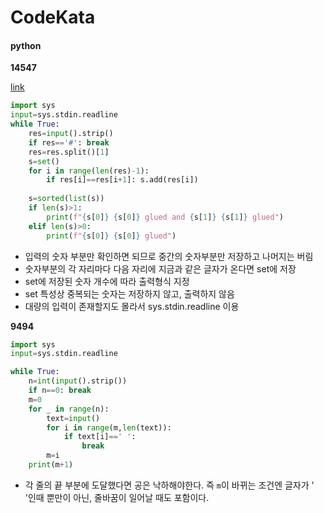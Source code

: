# CodeKata
#### python

<b>14547</b>

[link](https://www.acmicpc.net/problem/14547)

```python
import sys
input=sys.stdin.readline
while True:
    res=input().strip()
    if res=='#': break
    res=res.split()[1]
    s=set()
    for i in range(len(res)-1):
        if res[i]==res[i+1]: s.add(res[i])
    
    s=sorted(list(s))
    if len(s)>1:
        print(f"{s[0]} {s[0]} glued and {s[1]} {s[1]} glued")
    elif len(s)>0:
        print(f"{s[0]} {s[0]} glued")
```
- 입력의 숫자 부분만 확인하면 되므로 중간의 숫자부분만 저장하고 나머지는 버림
- 숫자부분의 각 자리마다 다음 자리에 지금과 같은 글자가 온다면 set에 저장
- set에 저장된 숫자 개수에 따라 출력형식 지정
- set 특성상 중복되는 숫자는 저장하지 않고, 출력하지 않음
- 대량의 입력이 존재할지도 몰라서 sys.stdin.readline 이용

<b>9494</b>

```python
import sys
input=sys.stdin.readline

while True:
    n=int(input().strip())
    if n==0: break
    m=0
    for _ in range(n):
        text=input()
        for i in range(m,len(text)):
            if text[i]==' ': 
                break
        m=i
    print(m+1)
```
- 각 줄의 끝 부분에 도달했다면 공은 낙하해야한다. 즉 `m`이 바뀌는 조건엔 글자가 ' '인때 뿐만이 아닌, 줄바꿈이 일어날 때도 포함이다. 

